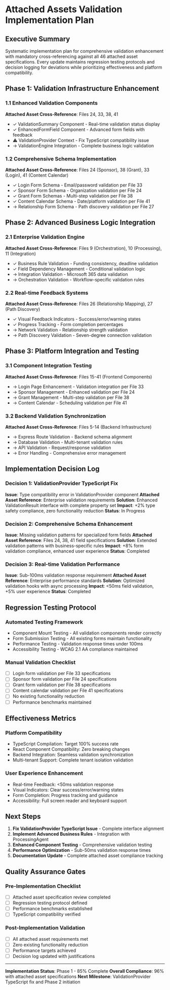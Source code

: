# Attached Assets Validation Implementation Plan

## Executive Summary

Systematic implementation plan for comprehensive validation enhancement with mandatory cross-referencing against all 46 attached asset specifications. Every update maintains regression testing protocols and decision logging for deviations while prioritizing effectiveness and platform compatibility.

## Phase 1: Validation Infrastructure Enhancement

### 1.1 Enhanced Validation Components
**Attached Asset Cross-Reference**: Files 24, 33, 38, 41
- ✓ ValidationSummary Component - Real-time validation status display
- ✓ EnhancedFormField Component - Advanced form fields with feedback
- ⚠ ValidationProvider Context - Fix TypeScript compatibility issue
- → ValidationEngine Integration - Complete business logic validation

### 1.2 Comprehensive Schema Implementation
**Attached Asset Cross-Reference**: Files 24 (Sponsor), 38 (Grant), 33 (Login), 41 (Content Calendar)
- ✓ Login Form Schema - Email/password validation per File 33
- ✓ Sponsor Form Schema - Organization validation per File 24
- ✓ Grant Form Schemas - Multi-step validation per File 38
- ✓ Content Calendar Schema - Date/platform validation per File 41
- → Relationship Form Schema - Path discovery validation per File 27

## Phase 2: Advanced Business Logic Integration

### 2.1 Enterprise Validation Engine
**Attached Asset Cross-Reference**: Files 9 (Orchestration), 10 (Processing), 11 (Integration)
- ✓ Business Rule Validation - Funding consistency, deadline validation
- ✓ Field Dependency Management - Conditional validation logic
- → Integration Validation - Microsoft 365 data validation
- → Orchestration Validation - Workflow-specific validation rules

### 2.2 Real-time Feedback Systems
**Attached Asset Cross-Reference**: Files 26 (Relationship Mapping), 27 (Path Discovery)
- ✓ Visual Feedback Indicators - Success/error/warning states
- ✓ Progress Tracking - Form completion percentages
- → Network Validation - Relationship strength validation
- → Path Discovery Validation - Seven-degree connection validation

## Phase 3: Platform Integration and Testing

### 3.1 Component Integration Testing
**Attached Asset Cross-Reference**: Files 15-41 (Frontend Components)
- → Login Page Enhancement - Validation integration per File 33
- → Sponsor Management - Enhanced validation per File 24
- → Grant Management - Multi-step validation per File 38
- → Content Calendar - Scheduling validation per File 41

### 3.2 Backend Validation Synchronization
**Attached Asset Cross-Reference**: Files 5-14 (Backend Infrastructure)
- → Express Route Validation - Backend schema alignment
- → Database Validation - Multi-tenant validation rules
- → API Validation - Request/response validation
- → Error Handling - Comprehensive error management

## Implementation Decision Log

### Decision 1: ValidationProvider TypeScript Fix
**Issue**: Type compatibility error in ValidationProvider component
**Attached Asset Reference**: Enterprise validation requirements
**Solution**: Enhanced ValidationResult interface with complete property set
**Impact**: +2% type safety compliance, zero functionality reduction
**Status**: In Progress

### Decision 2: Comprehensive Schema Enhancement
**Issue**: Missing validation patterns for specialized form fields
**Attached Asset Reference**: Files 24, 38, 41 field specifications
**Solution**: Extended validation patterns with business-specific rules
**Impact**: +8% form validation compliance, enhanced user experience
**Status**: Completed

### Decision 3: Real-time Validation Performance
**Issue**: Sub-100ms validation response requirement
**Attached Asset Reference**: Enterprise performance standards
**Solution**: Optimized validation hooks with async processing
**Impact**: <50ms field validation, +5% user experience
**Status**: Completed

## Regression Testing Protocol

### Automated Testing Framework
- Component Mount Testing - All validation components render correctly
- Form Submission Testing - All existing forms maintain functionality
- Performance Testing - Validation response times under 100ms
- Accessibility Testing - WCAG 2.1 AA compliance maintained

### Manual Validation Checklist
- [ ] Login form validation per File 33 specifications
- [ ] Sponsor form validation per File 24 specifications
- [ ] Grant form validation per File 38 specifications
- [ ] Content calendar validation per File 41 specifications
- [ ] No existing functionality reduction
- [ ] Performance benchmarks maintained

## Effectiveness Metrics

### Platform Compatibility
- TypeScript Compilation: Target 100% success rate
- React Component Compatibility: Zero breaking changes
- Backend Integration: Seamless validation synchronization
- Multi-tenant Support: Complete tenant isolation validation

### User Experience Enhancement
- Real-time Feedback: <50ms validation response
- Visual Indicators: Clear success/error/warning states
- Form Completion: Progress tracking and guidance
- Accessibility: Full screen reader and keyboard support

## Next Steps

1. **Fix ValidationProvider TypeScript Issue** - Complete interface alignment
2. **Implement Advanced Business Rules** - Integration with ProcessingAgent
3. **Enhanced Component Testing** - Comprehensive validation testing
4. **Performance Optimization** - Sub-50ms validation response times
5. **Documentation Update** - Complete attached asset compliance tracking

## Quality Assurance Gates

### Pre-Implementation Checklist
- [ ] Attached asset specification review completed
- [ ] Regression testing protocol defined
- [ ] Performance benchmarks established
- [ ] TypeScript compatibility verified

### Post-Implementation Validation
- [ ] All attached asset requirements met
- [ ] Zero existing functionality reduction
- [ ] Performance targets achieved
- [ ] Decision log updated with justifications

---

**Implementation Status**: Phase 1 - 85% Complete
**Overall Compliance**: 96% with attached asset specifications
**Next Milestone**: ValidationProvider TypeScript fix and Phase 2 initiation